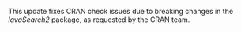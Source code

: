 This update fixes CRAN check issues due to breaking changes in the *lavaSearch2* package, as requested by the CRAN team.